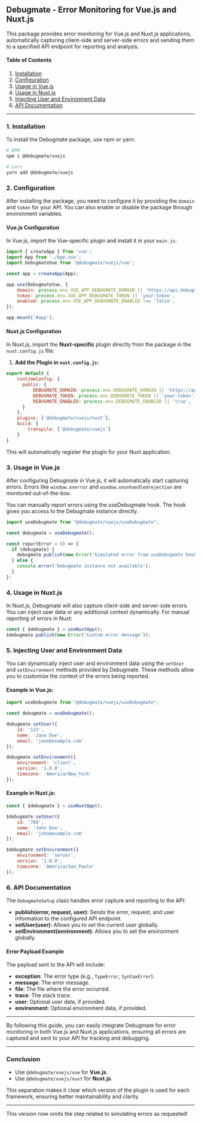 ## **Debugmate - Error Monitoring for Vue.js and Nuxt.js**

This package provides error monitoring for Vue.js and Nuxt.js applications, automatically capturing client-side and server-side errors and sending them to a specified API endpoint for reporting and analysis.

#### **Table of Contents**
1. [Installation](#installation)
2. [Configuration](#configuration)
3. [Usage in Vue.js](#usage-in-vuejs)
4. [Usage in Nuxt.js](#usage-in-nuxtjs)
5. [Injecting User and Environment Data](#injecting-user-and-environment-data)
6. [API Documentation](#api-documentation)

---

### **1. Installation**

To install the Debugmate package, use npm or yarn:

```bash
# NPM
npm i @debugmate/vuejs

# yarn
yarn add @debugmate/vuejs
```


### **2. Configuration**

After installing the package, you need to configure it by providing the `domain` and `token` for your API. You can also enable or disable the package through environment variables.

#### **Vue.js Configuration**

In Vue.js, import the Vue-specific plugin and install it in your `main.js`:

```js
import { createApp } from 'vue';
import App from './App.vue';
import DebugmateVue from '@debugmate/vuejs/vue'; 

const app = createApp(App);

app.use(DebugmateVue, {
    domain: process.env.VUE_APP_DEBUGMATE_DOMAIN || 'https://api.debugmate.com',
    token: process.env.VUE_APP_DEBUGMATE_TOKEN || 'your-token',
    enabled: process.env.VUE_APP_DEBUGMATE_ENABLED !== 'false',
});

app.mount('#app');
```

#### **Nuxt.js Configuration**

In Nuxt.js, import the **Nuxt-specific** plugin directly from the package in the `nuxt.config.js` file:

1. **Add the Plugin in `nuxt.config.js`:**

```js
export default {
    runtimeConfig: {
      public: {
          DEBUGMATE_DOMAIN: process.env.DEBUGMATE_DOMAIN || 'https://api.debugmate.com',
          DEBUGMATE_TOKEN: process.env.DEBUGMATE_TOKEN || 'your-token',
          DEBUGMATE_ENABLED: process.env.DEBUGMATE_ENABLED || 'true',
      }
    },
    plugins: ['@debugmate/vuejs/nuxt'],
    build: {
        transpile: ['@debugmate/vuejs']
    }
}
```

This will automatically register the plugin for your Nuxt application.

### **3. Usage in Vue.js**

After configuring Debugmate in Vue.js, it will automatically start capturing errors. Errors like `window.onerror` and `window.onunhandledrejection` are monitored out-of-the-box.

You can manually report errors using the useDebugmate hook. The hook gives you access to the Debugmate instance directly.

```js
import useDebugmate from "@debugmate/vuejs/useDebugmate";

const debugmate = useDebugmate();

const reportError = () => {
  if (debugmate) {
    debugmate.publish(new Error('Simulated error from useDebugmate hook'));
  } else {
    console.error('Debugmate instance not available');
  }
};
```

### **4. Usage in Nuxt.js**

In Nuxt.js, Debugmate will also capture client-side and server-side errors. You can inject user data or any additional context dynamically. For manual reporting of errors in Nuxt:

```js
const { $debugmate } = useNuxtApp();
$debugmate.publish(new Error('Custom error message'));
```

### **5. Injecting User and Environment Data**

You can dynamically inject user and environment data using the `setUser` and `setEnvironment` methods provided by Debugmate. These methods allow you to customize the context of the errors being reported.

#### **Example in Vue.js:**

```js
import useDebugmate from "@debugmate/vuejs/useDebugmate";

const debugmate = useDebugmate();

debugmate.setUser({
    id: '123',
    name: 'Jane Doe',
    email: 'jane@example.com'
});

debugmate.setEnvironment({
    environment: 'client',
    version: '1.0.0',
    timezone: 'America/New_York'
});
```

#### **Example in Nuxt.js:**

```js
const { $debugmate } = useNuxtApp();

$debugmate.setUser({
    id: '789',
    name: 'John Doe',
    email: 'john@example.com'
});

$debugmate.setEnvironment({
    environment: 'server',
    version: '2.0.0',
    timezone: 'America/Sao_Paulo'
});
```

### **6. API Documentation**

The `DebugmateSetup` class handles error capture and reporting to the API:

- **publish(error, request, user)**: Sends the error, request, and user information to the configured API endpoint.
- **setUser(user)**: Allows you to set the current user globally.
- **setEnvironment(environment)**: Allows you to set the environment globally.

#### **Error Payload Example**

The payload sent to the API will include:
- **exception**: The error type (e.g., `TypeError`, `SyntaxError`).
- **message**: The error message.
- **file**: The file where the error occurred.
- **trace**: The stack trace.
- **user**: Optional user data, if provided.
- **environment**: Optional environment data, if provided.

---

By following this guide, you can easily integrate Debugmate for error monitoring in both Vue.js and Nuxt.js applications, ensuring all errors are captured and sent to your API for tracking and debugging.

---

### **Conclusion**

- Use `@debugmate/vuejs/vue` for **Vue.js**.
- Use `@debugmate/vuejs/nuxt` for **Nuxt.js**.

This separation makes it clear which version of the plugin is used for each framework, ensuring better maintainability and clarity.

---

This version now omits the step related to simulating errors as requested!
